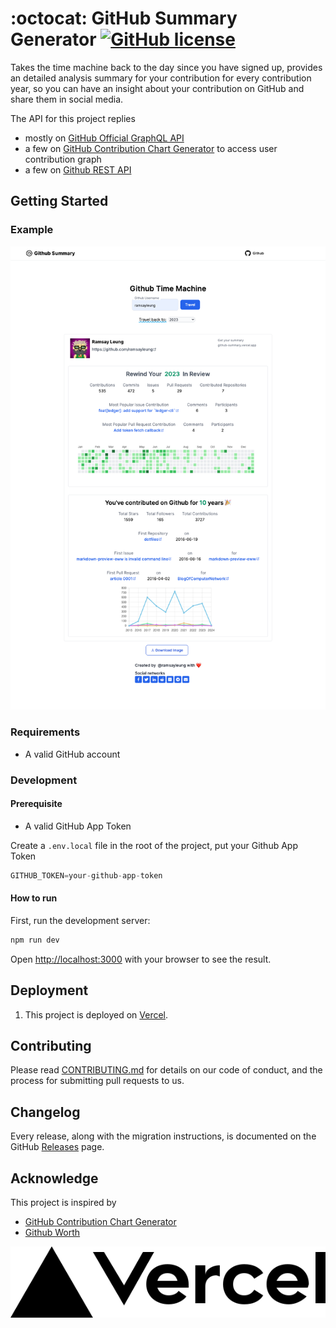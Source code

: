 # :octocat: GitHub Summary Generator [![GitHub license](https://img.shields.io/badge/license-MIT-blue.svg)](https://github.com/ramsayleung/github-summary/blob/master/LICENSE)

Takes the time machine back to the day since you have signed up, provides an detailed analysis summary for your contribution for every contribution year, so you can have an insight about your contribution on GitHub and share them in social media.

The API for this project replies

- mostly on [GitHub Official GraphQL API](https://docs.github.com/en/graphql)
- a few on [GitHub Contribution Chart Generator](https://github.com/sallar/github-contributions-chart) to access user contribution graph
- a few on [Github REST API](https://docs.github.com/en/rest)

## Getting Started

### Example

![Github Summary Screenshot](./doc/img/github_summary.png)

### Requirements

- A valid GitHub account

### Development

#### Prerequisite

- A valid GitHub App Token

Create a `.env.local` file in the root of the project, put your Github App Token

```js
GITHUB_TOKEN=your-github-app-token
```

#### How to run

First, run the development server:

```bash
npm run dev
```

Open [http://localhost:3000](http://localhost:3000) with your browser to see the result.

## Deployment

1. This project is deployed on [Vercel](https://vercel.com/).

## Contributing

Please read [CONTRIBUTING.md](./CONTRIBUTING.md) for details on our code of conduct, and the process for submitting pull requests to us.

## Changelog

Every release, along with the migration instructions, is documented on the GitHub [Releases]() page.

## Acknowledge

This project is inspired by

- [GitHub Contribution Chart Generator](https://github.com/sallar/github-contributions-chart)
- [Github Worth](https://github-worth.vercel.app/)

[![Powered by Vercel](./public/vercel.svg)](https://vercel.com/?utm_source=github-summary&utm_campaign=oss)